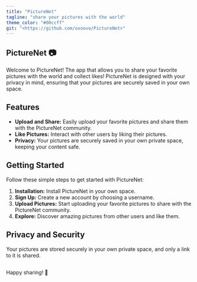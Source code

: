 ```yaml
---
title: "PictureNet"
tagline: "share your pictures with the world"
theme_color: "#00ccff"
git: "<https://github.com/oxoovo/PictureNet>"
---
```


## PictureNet 📷
Welcome to PictureNet! The app that allows you to share your favorite pictures with the world and collect likes! PictureNet is designed with your privacy in mind, ensuring that your pictures are securely saved in your own space.

## Features
- **Upload and Share:** Easily upload your favorite pictures and share them with the PictureNet community.
- **Like Pictures:** Interact with other users by liking their pictures.
- **Privacy:** Your pictures are securely saved in your own private space, keeping your content safe.

## Getting Started
Follow these simple steps to get started with PictureNet:

1. **Installation:** Install PictureNet in your own space.
2. **Sign Up:** Create a new account by choosing a username.
3. **Upload Pictures:** Start uploading your favorite pictures to share with the PictureNet community.
4. **Explore:** Discover amazing pictures from other users and like them.

## Privacy and Security
Your pictures are stored securely in your own private space, and only a link to it is shared.

##
Happy sharing! 📸
